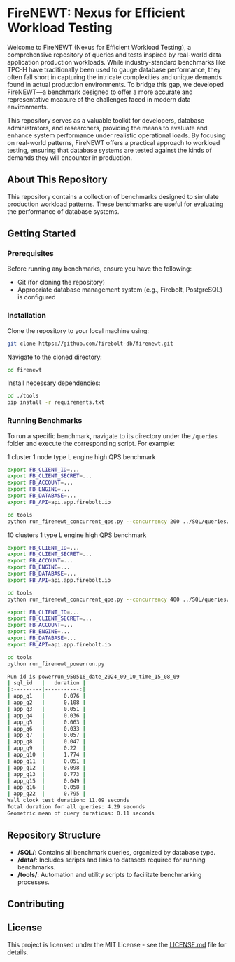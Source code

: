 # FireNEWT: Nexus for Efficient Workload Testing
Welcome to FireNEWT (Nexus for Efficient Workload Testing), a comprehensive repository of queries and tests inspired by real-world data application production workloads. While industry-standard benchmarks like TPC-H have traditionally been used to gauge database performance, they often fall short in capturing the intricate complexities and unique demands found in actual production environments. To bridge this gap, we developed FireNEWT—a benchmark designed to offer a more accurate and representative measure of the challenges faced in modern data environments.

This repository serves as a valuable toolkit for developers, database administrators, and researchers, providing the means to evaluate and enhance system performance under realistic operational loads. By focusing on real-world patterns, FireNEWT offers a practical approach to workload testing, ensuring that database systems are tested against the kinds of demands they will encounter in production.

## About This Repository
This repository contains a collection of benchmarks designed to simulate production workload patterns. These benchmarks are useful for evaluating the performance of database systems.

## Getting Started

### Prerequisites

Before running any benchmarks, ensure you have the following:

- Git (for cloning the repository)
- Appropriate database management system (e.g., Firebolt, PostgreSQL) is configured

### Installation

Clone the repository to your local machine using:

```bash
git clone https://github.com/firebolt-db/firenewt.git
```

Navigate to the cloned directory:

```bash
cd firenewt
```

Install necessary dependencies:
```bash
cd ./tools
pip install -r requirements.txt
```


### Running Benchmarks

To run a specific benchmark, navigate to its directory under the `/queries` folder and execute the corresponding script. For example:

1 cluster 1 node type L engine high QPS benchmark
```bash 
export FB_CLIENT_ID=...
export FB_CLIENT_SECRET=...
export FB_ACCOUNT=...
export FB_ENGINE=...
export FB_DATABASE=...
export FB_API=api.app.firebolt.io

cd tools
python run_firenewt_concurrent_qps.py --concurrency 200 ../SQL/queries/firenewt_1tb_qps_0.csv ../SQL/queries/firenewt_1tb_qps_1.csv ../SQL/queries/firenewt_1tb_qps_2.csv ../SQL/queries/firenewt_1tb_qps_3.csv
```

10 clusters 1 type L engine high QPS benchmark
```bash 
export FB_CLIENT_ID=...
export FB_CLIENT_SECRET=...
export FB_ACCOUNT=...
export FB_ENGINE=...
export FB_DATABASE=...
export FB_API=api.app.firebolt.io

cd tools
python run_firenewt_concurrent_qps.py --concurrency 400 ../SQL/queries/firenewt_1tb_qps_0.csv ../SQL/queries/firenewt_1tb_qps_0.csv ../SQL/queries/firenewt_1tb_qps_1.csv ../SQL/queries/firenewt_1tb_qps_2.csv ../SQL/queries/firenewt_1tb_qps_3.csv ../SQL/queries/firenewt_1tb_qps_4.csv ../SQL/queries/firenewt_1tb_qps_5.csv ../SQL/queries/firenewt_1tb_qps_6.csv ../SQL/queries/firenewt_1tb_qps_7.csv ../SQL/queries/firenewt_1tb_qps_8.csv ../SQL/queries/firenewt_1tb_qps_9.csv ../SQL/queries/firenewt_1tb_qps_10.csv ../SQL/queries/firenewt_1tb_qps_11.csv ../SQL/queries/firenewt_1tb_qps_12.csv ../SQL/queries/firenewt_1tb_qps_13.csv ../SQL/queries/firenewt_1tb_qps_14.csv ../SQL/queries/firenewt_1tb_qps_15.csv ../SQL/queries/firenewt_1tb_qps_16.csv ../SQL/queries/firenewt_1tb_qps_17.csv ../SQL/queries/firenewt_1tb_qps_18.csv ../SQL/queries/firenewt_1tb_qps_19.csv
```


```bash 
export FB_CLIENT_ID=...
export FB_CLIENT_SECRET=...
export FB_ACCOUNT=...
export FB_ENGINE=...
export FB_DATABASE=...
export FB_API=api.app.firebolt.io

cd tools
python run_firenewt_powerrun.py

Run id is powerrun_950516_date_2024_09_10_time_15_08_09
| sql_id   |   duration |
|:---------|-----------:|
| app_q1   |      0.076 |
| app_q2   |      0.108 |
| app_q3   |      0.051 |
| app_q4   |      0.036 |
| app_q5   |      0.063 |
| app_q6   |      0.033 |
| app_q7   |      0.057 |
| app_q8   |      0.047 |
| app_q9   |      0.22  |
| app_q10  |      1.774 |
| app_q11  |      0.051 |
| app_q12  |      0.098 |
| app_q13  |      0.773 |
| app_q15  |      0.049 |
| app_q16  |      0.058 |
| app_q22  |      0.795 |
Wall clock test duration: 11.09 seconds
Total duration for all queries: 4.29 seconds
Geometric mean of query durations: 0.11 seconds
```

## Repository Structure

- **/SQL/**: Contains all benchmark queries, organized by database type.
- **/data/**: Includes scripts and links to datasets required for running benchmarks.
- **/tools/**: Automation and utility scripts to facilitate benchmarking processes.
  
## Contributing


## License

This project is licensed under the MIT License - see the [LICENSE.md](LICENSE) file for details.
